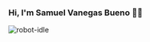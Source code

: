 ### Hi, I'm Samuel Vanegas Bueno 👨‍💻
![robot-idle](https://github.com/Sam3810/Sam3810/assets/118696492/9e40fb53-8820-4d21-9acb-cc47d0a755d5)

<!--
**Sam3810/Sam3810** is a ✨ _special_ ✨ repository because its `README.md` (this file) appears on your GitHub profile.

Here are some ideas to get you started:

- 🔭 I’m currently working on ...
- 🌱 I’m currently learning ...
- 👯 I’m looking to collaborate on ...
- 🤔 I’m looking for help with ...
- 💬 Ask me about ...
- 📫 How to reach me: ...
- 😄 Pronouns: ...
- ⚡ Fun fact: ...
-->

